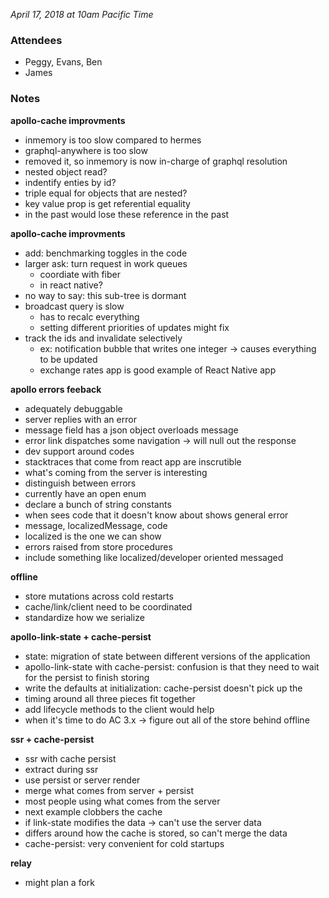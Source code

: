 *April 17, 2018 at 10am Pacific Time*

### Attendees

- Peggy, Evans, Ben
- James

### Notes

**apollo-cache improvments**

- inmemory is too slow compared to hermes
- graphql-anywhere is too slow
- removed it, so inmemory is now in-charge of graphql resolution
- nested object read?
- indentify enties by id?
- triple equal for objects that are nested?
- key value prop is get referential equality
- in the past would lose these reference in the past

**apollo-cache improvments**

- add: benchmarking toggles in the code
- larger ask: turn request in work queues
  - coordiate with fiber
  - in react native?
- no way to say: this sub-tree is dormant
- broadcast query is slow
  - has to recalc everything
  - setting different priorities of updates might fix
- track the ids and invalidate selectively
  - ex: notification bubble that writes one integer -> causes everything to be updated
  - exchange rates app is good example of React Native app

**apollo errors feeback**

- adequately debuggable
- server replies with an error
- message field has a json object overloads message
- error link dispatches some navigation -> will null out the response
- dev support around codes
- stacktraces that come from react app are inscrutible
- what's coming from the server is interesting
- distinguish between errors
- currently have an open enum
- declare a bunch of string constants
- when sees code that it doesn't know about shows general error
- message, localizedMessage, code
- localized is the one we can show
- errors raised from store procedures
- include something like localized/developer oriented messaged

**offline**
- store mutations across cold restarts
- cache/link/client need to be coordinated
- standardize how we serialize

**apollo-link-state + cache-persist**
- state: migration of state between different versions of the application
- apollo-link-state with cache-persist: confusion is that they need to wait for the persist to finish storing
- write the defaults at initialization: cache-persist doesn't pick up the
- timing around all three pieces fit together
- add lifecycle methods to the client would help
- when it's time to do AC 3.x -> figure out all of the store behind offline

**ssr + cache-persist**
- ssr with cache persist
- extract during ssr
- use persist or server render
- merge what comes from server + persist
- most people using what comes from the server
- next example clobbers the cache
- if link-state modifies the data -> can't use the server data
- differs around how the cache is stored, so can't merge the data
- cache-persist: very convenient for cold startups

**relay**

- might plan a fork
